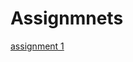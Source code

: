 # Assignmnets

[assignment 1](https://github.com/AlexantroNtalipai/Assignmnets/blob/master/Assignment%20Applied%20Economic%20Analysis%201.ipynb)
